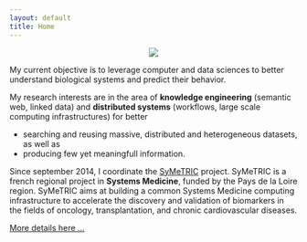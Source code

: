 ```yaml
---
layout: default
title: Home
---
```


<p align="center">
<img src="public/media/profile-2019.jpg">
</p>

My current objective is to leverage computer and data sciences to better understand biological systems and predict their behavior. 

My research interests are in the area of **knowledge engineering** (semantic web, linked data) and **distributed systems** (workflows, large scale computing infrastructures) for better 
 - searching and reusing massive, distributed and heterogeneous datasets, as well as 
 - producing few yet meaningfull information. 

Since september 2014, I coordinate the [SyMeTRIC](http://symetric.univ-nantes.fr) project. SyMeTRIC is a french regional project in **Systems Medicine**, funded by the Pays de la Loire region. SyMeTRIC aims at building a common Systems Medicine computing infrastructure to accelerate the discovery and validation of biomarkers in the fields of oncology, transplantation, and chronic cardiovascular diseases.

[More details here ...](about)
